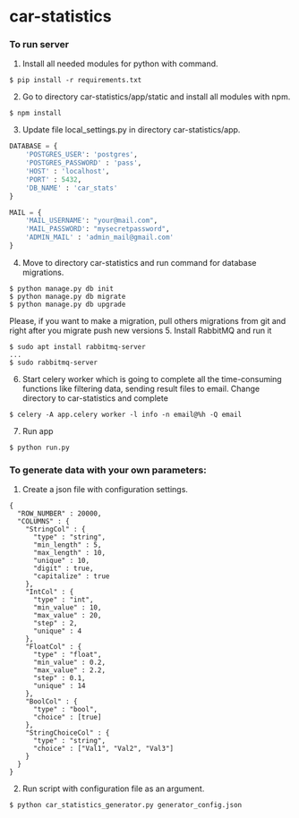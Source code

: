 # car-statistics

<h3> To run server </h3>

1. Install all needed modules for python with command.
 ```commandline
$ pip install -r requirements.txt
```
2. Go to directory car-statistics/app/static and install all modules with npm.
```commandline
$ npm install
```
3. Update file local_settings.py in directory car-statistics/app.
```python
DATABASE = {
    'POSTGRES_USER': 'postgres',
    'POSTGRES_PASSWORD' : 'pass',
    'HOST' : 'localhost',
    'PORT' : 5432,
    'DB_NAME' : 'car_stats'
}

MAIL = {
    'MAIL_USERNAME': "your@mail.com",
    'MAIL_PASSWORD': "mysecretpassword",
    'ADMIN_MAIL' : 'admin_mail@gmail.com'
}
```
4. Move to directory car-statistics and run command for database migrations.
```commandline
$ python manage.py db init
$ python manage.py db migrate
$ python manage.py db upgrade
```
Please, if you want to make a migration, pull others migrations from git and right after you migrate push new versions
5. Install RabbitMQ and run it
```commandline
$ sudo apt install rabbitmq-server
...
$ sudo rabbitmq-server
```

6. Start celery worker which is going to complete all the time-consuming functions like filtering data, sending result files to email. Change directory to car-statistics and complete
```commandline
$ celery -A app.celery worker -l info -n email@%h -Q email
```

7. Run app
```commandline
$ python run.py
``` 
<h3>To generate data with your own parameters:</h3>

 1. Create a json file with configuration settings.
 
```json5
{
  "ROW_NUMBER" : 20000,
  "COLUMNS" : {
    "StringCol" : {
      "type" : "string",
      "min_length" : 5,
      "max_length" : 10,
      "unique" : 10,
      "digit" : true,
      "capitalize" : true 
    },
    "IntCol" : {
      "type" : "int",
      "min_value" : 10,
      "max_value" : 20,
      "step" : 2,
      "unique" : 4
    },
    "FloatCol" : {
      "type" : "float",
      "min_value" : 0.2,
      "max_value" : 2.2,
      "step" : 0.1,
      "unique" : 14
    },
    "BoolCol" : {
      "type" : "bool",
      "choice" : [true]
    },
    "StringChoiceCol" : {
      "type" : "string",
      "choice" : ["Val1", "Val2", "Val3"]
    }
  }
}
```

 2. Run script with configuration file as an argument.
```commandline
$ python car_statistics_generator.py generator_config.json
```

